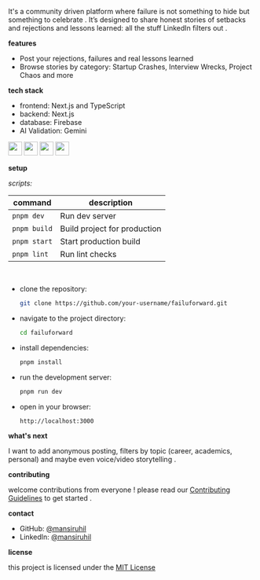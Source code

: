It's a community driven platform where failure is not something to hide but something to celebrate . It’s designed to share honest stories of setbacks and rejections and lessons learned: all the stuff LinkedIn filters out .

**features**
- Post your rejections, failures and real lessons learned
- Browse stories by category: Startup Crashes, Interview Wrecks, Project Chaos and more

**tech stack**
- frontend: Next.js and TypeScript
- backend: Next.js
- database: Firebase
- AI Validation: Gemini 

<p float="left">
  <img src="https://img.shields.io/badge/Next.js-000000?style=for-the-badge&logo=nextdotjs&logoColor=white" height="28"/>
  <img src="https://img.shields.io/badge/TypeScript-3178C6?style=for-the-badge&logo=typescript&logoColor=white" height="28"/>
  <img src="https://img.shields.io/badge/Firebase-FFCA28?style=for-the-badge&logo=firebase&logoColor=black" height="28"/>
  <img src="https://img.shields.io/badge/Gemini_AI-ffffff?style=for-the-badge&logo=google&logoColor=blue" height="28"/>
</p>

**setup**

*scripts:*

| command         | description                  |
|---------------- |------------------------------|
| `pnpm dev`      | Run dev server               |
| `pnpm build`    | Build project for production |
| `pnpm start`    | Start production build       |
| `pnpm lint`     | Run lint checks              |

<br>

- clone the repository:
  ```bash
  git clone https://github.com/your-username/failuforward.git 
  
- navigate to the project directory:
  ```bash
  cd failuforward
  
- install dependencies:
  ```bash
  pnpm install 

- run the development server: 
  ```bash
  pnpm run dev 

- open in your browser:
  ```arduino
  http://localhost:3000

**what's next**

I want to add anonymous posting, filters by topic (career, academics, personal) and maybe even voice/video storytelling .

**contributing**

welcome contributions from everyone ! please read our [Contributing Guidelines](Contributing.md) to get started .

**contact**
- GitHub: [@mansiruhil](https://github.com/mansiruhil)  
- LinkedIn: [@mansiruhil](https://www.linkedin.com/in/mansi-ruhil-7a00a0228)  
 
**license**

this project is licensed under the [MIT License](LICENSE)
